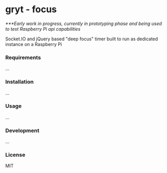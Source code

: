 # gryt - focus

_***Early work in progress, currently in prototyping phase and being used to test Raspberry Pi api capabilities_

Socket.IO and jQuery based "deep focus" timer built to run as dedicated instance on a Raspberry Pi

### Requirements
...

### Installation
...

### Usage
...

### Development
...

### License

MIT